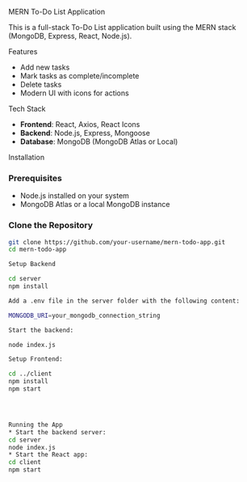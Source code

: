 MERN To-Do List Application

This is a full-stack To-Do List application built using the MERN stack (MongoDB, Express, React, Node.js).

Features

- Add new tasks
- Mark tasks as complete/incomplete
- Delete tasks
- Modern UI with icons for actions

Tech Stack

- **Frontend**: React, Axios, React Icons
- **Backend**: Node.js, Express, Mongoose
- **Database**: MongoDB (MongoDB Atlas or Local)

Installation

### Prerequisites
- Node.js installed on your system
- MongoDB Atlas or a local MongoDB instance

### Clone the Repository
```bash
git clone https://github.com/your-username/mern-todo-app.git
cd mern-todo-app

Setup Backend

cd server
npm install

Add a .env file in the server folder with the following content:

MONGODB_URI=your_mongodb_connection_string

Start the backend:

node index.js

Setup Frontend:

cd ../client
npm install
npm start




Running the App
* Start the backend server:
cd server
node index.js
* Start the React app:
cd client
npm start








